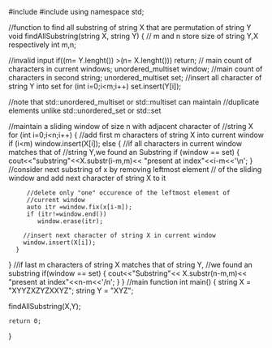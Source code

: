 #include <iostream>
#include <string>
using namespace std;

//function to find all substring of string X that are permutation of string Y
void findAllSubstring(string X, string Y)
{
 // m and n store size of string Y,X respectively
  int m,n;
 
//invalid input
  if((m= Y.lenght()) >(n= X.lenght()))
  return;
 // main count of characters in current windows;
 unordered_multiset<char> window;
//main count of characters in second string;
 unordered_multiset<char> set;
//insert all character of string Y into set
for (int i=0;i<m;i++)
    set.insert(Y[i]);

//note that std::unordered_multiset or std::multiset can maintain 
//duplicate elements unlike std::unordered_set or std::set

//maintain a sliding window of size n with adjacent character of 
//string X
for (int i=0;i<n;i++)
{
     //add first m characters of string X into current window
     if (i<m)
         window.insert(X[i]);
     else
     { 
         //if all characters in current window matches that of 
         //string Y,we found an Substring
         if (window == set)
         {
              cout<<"substring"<<X.substr(i-m,m)<<
                   "present at index"<<i-m<<'\n';
         }
         //consider next substring of x by removing leftmost element 
         // of the sliding window and add next character of string X to it

         //delete only "one" occurence of the leftmost element of
         //current window
         auto itr =window.fix(x[i-m]);
         if (itr!=window.end())
            window.erase(itr);
        
        //insert next character of string X in current window
        window.insert(X[i]);   
      }
  }
  //if last m characters of string X matches that of string Y,
 //we found an substring
 if(window == set)
 {
   cout<<"Substring"<< X.substr(n-m,m)<<
      "present at index"<<n-m<<'/n';
  }
}
//main function
int main()
{ 
   string X = "XYYZXZYZXXYZ";
   string Y = "XYZ";
   
   findAllSubstring(X,Y);
   
    return 0;
}























 
  
